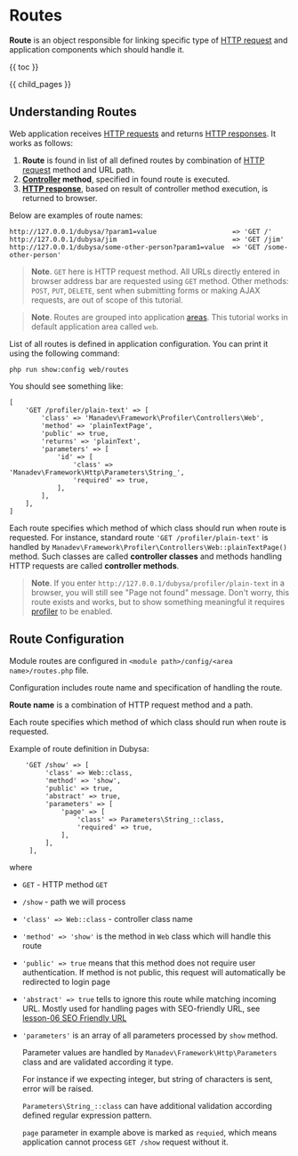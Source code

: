 # Routes
  
**Route** is an object responsible for linking specific type of [HTTP request](../http-requests/) 
 and application components which should handle it.

{{ toc }}

{{ child_pages }}

## Understanding Routes

Web application receives [HTTP requests](../http-requests/) and returns [HTTP responses](#). It works as follows:

1. **Route** is found in list of all defined routes by combination of [HTTP request](../http-requests/) method and URL path.
2. **[Controller](../controllers/) method**, specified in found route is executed.
3. **[HTTP response](#)**, based on result of controller method execution, is returned to browser. 

Below are examples of route names:

	http://127.0.0.1/dubysa/?param1=value					=> 'GET /'
	http://127.0.0.1/dubysa/jim								=> 'GET /jim'
	http://127.0.0.1/dubysa/some-other-person?param1=value	=> 'GET /some-other-person'

> **Note**. `GET` here is HTTP request method. All URLs directly entered in browser address bar are requested using `GET` method. Other methods: `POST`, `PUT`, `DELETE`, sent when submitting forms or making AJAX requests, are out of scope of this tutorial. 

> **Note**. Routes are grouped into application [areas](#). This tutorial works in default application area called `web`.  

List of all routes is defined in application configuration. You can print it using the following command:

	php run show:config web/routes 

You should see something like:

	[
		'GET /profiler/plain-text' => [
			'class' => 'Manadev\Framework\Profiler\Controllers\Web',
			'method' => 'plainTextPage',
			'public' => true,
			'returns' => 'plainText',
			'parameters' => [
				'id' => [
					'class' => 'Manadev\Framework\Http\Parameters\String_',
					'required' => true,
				],
			],
		],
	]

Each route specifies which method of which class should run when route is requested. For instance, standard route `'GET /profiler/plain-text'` is handled by `Manadev\Framework\Profiler\Controllers\Web::plainTextPage()` method. Such classes are called **controller classes** and methods handling HTTP requests are called **controller methods**.

> **Note**. If you enter `http://127.0.0.1/dubysa/profiler/plain-text` in a browser, you will still see "Page not found" message. Don't worry, this route exists and works, but to show something meaningful it requires [profiler](#) to be enabled.

## Route Configuration

Module routes are configured in `<module path>/config/<area name>/routes.php` file. 
 
Configuration includes route name and specification of handling the route.

**Route name** is a combination of HTTP request method and a path.  

Each route specifies which method of which class should run when route is requested.
 
Example of route definition in Dubysa:
 
        'GET /show' => [
             'class' => Web::class,
             'method' => 'show',
             'public' => true,
             'abstract' => true,
             'parameters' => [
                 'page' => [
                     'class' => Parameters\String_::class,
                     'required' => true,
                 ],
             ],
         ],
 
 where 
 
 - `GET` - HTTP method `GET`
 - `/show` - path we will process
 - `'class' => Web::class` - controller class name 
 - `'method' => 'show'` is the method in `Web` class which will handle this route
 - `'public' => true` means that this method does not require user authentication. If method is not public, this request will automatically be redirected to login page
 - `'abstract' => true` tells to ignore this route while matching incoming URL. Mostly used for handling pages with SEO-friendly URL, see [lesson-06 SEO Friendly URL](#)  
 - `'parameters'`  is an array of all parameters processed by `show` method. 
 
    Parameter values are handled by `Manadev\Framework\Http\Parameters` class and are validated according it type. 
    
    For instance if we expecting integer, but string of characters is sent, error will be raised. 
    
    `Parameters\String_::class` can have additional validation according defined regular expression pattern.    
 
 	`page` parameter in example above is marked as `requied`, which means application cannot process `GET /show` request without it.

